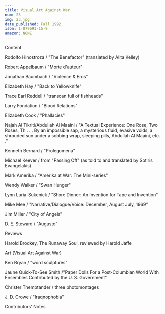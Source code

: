 ```yaml
---
title: Visual Art Against War
num: 23
img: 23.jpg
date_published: Fall 1992
isbn: 1-879691-15-9
amazon: NONE
---
```


Content

Rodolfo Hinostroza / "The Benefactor" (translated by Alita Kelley)

Robert Appelbaum / "Morte d'auteur"

Jonathan Baumbach / "Violence & Eros"

Elizabeth Hay / "Back to Yellowknife"

Trace Earl Reddell / "transcan full of fishheads"

Larry Fondation / "Blood Relations"

Elizabeth Cook / "Phallacies"

Najah Al Tikriti/Abdullah Al Maaini / "A Textual Experience: One Rose, Two Roses, Th . . . By an impossible sap, a mysterious fluid, evasive voids, a shrouded sun under a sobbing wrap, sleeping pills, Abdullah Al Maaini, etc. ."

Kenneth Bernard / "Prolegomena"

Michael Keever / from "Passing Off" (as told to and translated by Sotiris Evangelakis)

Mark Amerika / "Amerika at War: The Mini-series"

Wendy Walker / "Swan Hunger"

Lynn Luria-Sukenick / "Shore Dinner: An Invention for Tape and Invention"

Mike Mee / "Narrative/Dialogue/Voice: December, August July, 1969"

Jim Miller / "City of Angels"

D. E. Steward / "Augusto"

Reviews

Harold Brodkey, The Runaway Soul, reviewed by Harold Jaffe

Art (Visual Art Against War)

Ken Bryan / "word sculptures"

Jaune Quick-To-See Smith /"Paper Dolls For a Post-Columbian World With Ensembles Contributed by the U. S. Government"

Christer Themptander / three photomontages

J. D. Crowe / "Iraqnophobia"

Contributors' Notes

